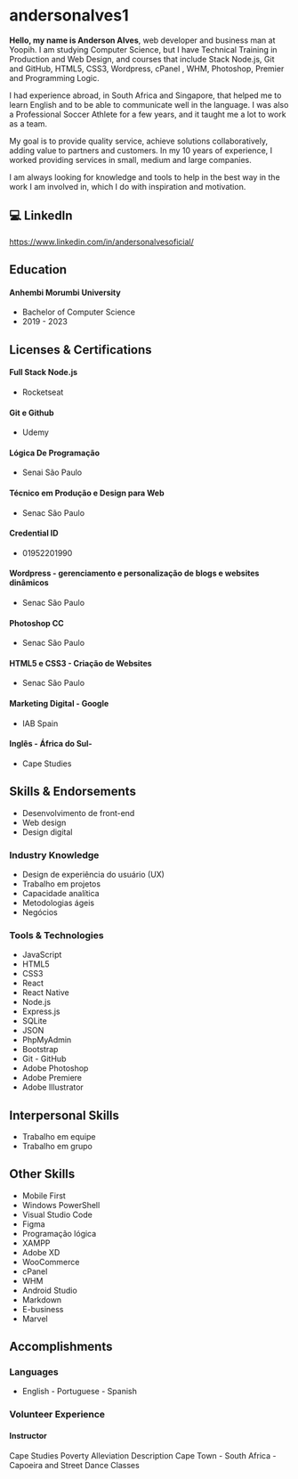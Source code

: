 # andersonalves1
 
**Hello, my name is Anderson Alves**, web developer and business man at Yoopih. I am studying Computer Science, but I have Technical Training in Production and Web Design, and courses that include Stack Node.js, Git and GitHub, HTML5, CSS3, Wordpress, cPanel , WHM, Photoshop, Premier and Programming Logic.

I had experience abroad, in South Africa and Singapore, that helped me to learn English and to be able to communicate well in the language. I was also a Professional Soccer Athlete for a few years, and it taught me a lot to work as a team.

My goal is to provide quality service, achieve solutions collaboratively, adding value to partners and customers. In my 10 years of experience, I worked providing services in small, medium and large companies.

I am always looking for knowledge and tools to help in the best way in the work I am involved in, which I do with inspiration and motivation. 


## **💻 LinkedIn**
https://www.linkedin.com/in/andersonalvesoficial/

## **Education**

#### Anhembi Morumbi University 
- Bachelor of Computer Science
- 2019 - 2023

## Licenses & Certifications
#### Full Stack Node.js
- Rocketseat

#### Git e Github
- Udemy

#### Lógica De Programação
- Senai São Paulo

#### Técnico em Produção e Design para Web
- Senac São Paulo
#### Credential ID
- 01952201990

#### Wordpress - gerenciamento e personalização de blogs e websites dinâmicos
- Senac São Paulo

#### Photoshop CC
- Senac São Paulo

#### HTML5 e CSS3 - Criação de Websites
- Senac São Paulo

#### Marketing Digital - Google
- IAB Spain

#### Inglês - África do Sul- 
- Cape Studies

## **Skills & Endorsements**
 
- Desenvolvimento de front-end
- Web design
- Design digital

### **Industry Knowledge**
- Design de experiência do usuário (UX) 
- Trabalho em projetos
- Capacidade analítica 
- Metodologias ágeis 
- Negócios

### **Tools & Technologies**
- JavaScript 
- HTML5 
- CSS3 
- React
- React Native 
- Node.js
- Express.js 
- SQLite
- JSON 
- PhpMyAdmin
- Bootstrap 
- Git - GitHub
- Adobe Photoshop 
- Adobe Premiere
- Adobe Illustrator 
 
## **Interpersonal Skills**
- Trabalho em equipe
- Trabalho em grupo

## **Other Skills**
- Mobile First
- Windows PowerShell
- Visual Studio Code 
- Figma
- Programação lógica
- XAMPP 
- Adobe XD 
- WooCommerce 
- cPanel  
- WHM
- Android Studio 
- Markdown 
- E-business 
- Marvel
&nbsp;

## **Accomplishments**

### **Languages**
- English - Portuguese - Spanish

### Volunteer Experience
#### Instructor
Cape Studies
Poverty Alleviation
Description
Cape Town - South Africa - Capoeira and Street Dance Classes